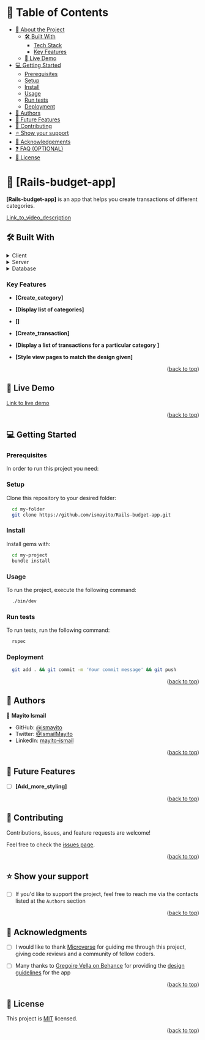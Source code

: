 <a name="readme-top"></a>

# 📗 Table of Contents

- [📖 About the Project](#about-project)
  - [🛠 Built With](#built-with)
    - [Tech Stack](#tech-stack)
    - [Key Features](#key-features)
  - [🚀 Live Demo](#live-demo)
- [💻 Getting Started](#getting-started)
  - [Prerequisites](#prerequisites)
  - [Setup](#setup)
  - [Install](#install)
  - [Usage](#usage)
  - [Run tests](#run-tests)
  - [Deployment](#deployment)
- [👥 Authors](#authors)
- [🔭 Future Features](#future-features)
- [🤝 Contributing](#contributing)
- [⭐️ Show your support](#support)
- [🙏 Acknowledgements](#acknowledgements)
- [❓ FAQ (OPTIONAL)](#faq)
- [📝 License](#license)

# 📖 [Rails-budget-app] <a name="about-project"></a>

**[Rails-budget-app]** is an app that helps you create transactions of different categories.

[Link_to_video_description](https://www.loom.com/share/5c4331c8051e4f7a863348d5bc658676?sid=f890adf7-b5bd-4c61-a96d-506fd76979f2)

## 🛠 Built With <a name="built-with"></a>

<details>
  <summary>Client</summary>
  <ul>
    <li><a href="https://reactjs.org/">HTML/CSS</a></li>
  </ul>
</details>

<details>
  <summary>Server</summary>
  <ul>
    <li><a href="https://expressjs.com/">Ruby on rails</a></li>
  </ul>
</details>

<details>
<summary>Database</summary>
  <ul>
    <li><a href="https://www.postgresql.org/">PostgreSQL</a></li>
  </ul>
</details>

### Key Features <a name="key-features"></a>

- **[Create_category]**
- **[Display list of categories]**
- **[]**

- **[Create_transaction]**
- **[Display a list of transactions for a particular category ]**
- **[Style view pages to match the design given]**

<p align="right">(<a href="#readme-top">back to top</a>)</p>

## 🚀 Live Demo <a name="live-demo"></a>

[Link to live demo](https://rails-budget-app-tee4.onrender.com/)

<p align="right">(<a href="#readme-top">back to top</a>)</p>

## 💻 Getting Started <a name="getting-started"></a>

### Prerequisites

In order to run this project you need:

### Setup

Clone this repository to your desired folder:

```sh
  cd my-folder
  git clone https://github.com/ismayito/Rails-budget-app.git
```

### Install

Install gems with:

```sh
  cd my-project
  bundle install
```

### Usage

To run the project, execute the following command:

```sh
  ./bin/dev
```

### Run tests

To run tests, run the following command:

```sh
  rspec
```

### Deployment

```sh
  git add . && git commit -m 'Your commit message' && git push
```

<p align="right">(<a href="#readme-top">back to top</a>)</p>

## 👥 Authors <a name="authors"></a>

👤 **Mayito Ismail**

- GitHub: [@ismayito](https://github.com/ismayito)
- Twitter: [@IsmailMayito](https://twitter.com/IsmailMayito)
- LinkedIn: [mayito-ismail](https://www.linkedin.com/in/mayito-ismail-2b0067178/)

<p align="right">(<a href="#readme-top">back to top</a>)</p>

## 🔭 Future Features <a name="future-features"></a>

- [ ] **[Add_more_styling]**

<p align="right">(<a href="#readme-top">back to top</a>)</p>

## 🤝 Contributing <a name="contributing"></a>

Contributions, issues, and feature requests are welcome!

Feel free to check the [issues page](../../issues/).

<p align="right">(<a href="#readme-top">back to top</a>)</p>

<!-- SUPPORT -->

## ⭐️ Show your support <a name="support"></a>

- [ ] If you'd like to support the project, feel free to reach me via the contacts listed at the `Authors` section

<p align="right">(<a href="#readme-top">back to top</a>)</p>

## 🙏 Acknowledgments <a name="acknowledgements"></a>

- [ ] I would like to thank [Microverse](https://www.microverse.org/?grsf=martin-9isn0t) for guiding me through this project, giving code reviews and a community of fellow coders.

- [ ] Many thanks to [Gregoire Vella on Behance](https://www.behance.net/gregoirevella) for providing the [design guidelines](https://www.behance.net/gallery/19759151/Snapscan-iOs-design-and-branding?tracking_source=) for the app

<p align="right">(<a href="#readme-top">back to top</a>)</p>

## 📝 License <a name="license"></a>

This project is [MIT](./LICENSE) licensed.

<p align="right">(<a href="#readme-top">back to top</a>)</p>
